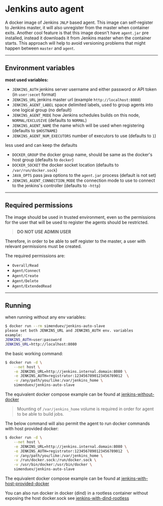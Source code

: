 # Jenkins auto agent

A docker image of Jenkins `JNLP` based agent. This image can self-register to Jenkins master, it will also unregister from the master when container exits. Another cool feature is that this image doesn't have `agent.jar` pre installed, instead it downloads it from Jenkins master when the container starts. This approach will help to avoid versioning problems that might happen between `master` and `agent`.

***

## Environment variables

**most used variables:**

- `JENKINS_AUTH` jenkins server username and either password or API token (in `user:secet` format)
- `JENKINS_URL` jenkins master url (example `http://localhost:8080`)
- `JENKINS_AGENT_LABEL` space delimited labels, used to group agents into one logical group (no default)
- `JENKINS_AGENT_MODE` how Jenkins schedules builds on this node, `NORMAL/EXCLUSIVE` (defaults to `NORMAL`)
- `JENKINS_AGENT_NAME` the name which will be used when registering (defaults to `$HOSTNAME`)
- `JENKINS_AGENT_NUM_EXECUTORS` number of executors to use (defaults to `1`)

less used and can keep the defaults

- `DOCKER_GROUP` the docker group name, should be same as the docker's host group (defaults to `docker`)
- `DOCKER_SOCKET` the docker socket location (defaults to `/var/run/docker.sock`)
- `JAVA_OPTS` pass java options to the `agent.jar` process (default is not set)
- `JENKINS_AGENT_CONNECTION_MODE` the connection mode to use to connect to the jenkins's controller (defaults to `-http`)

***

## Required permissions

The image should be used in trusted environment, even so the permissions for the user that will be used to register the agents should be restricted.

> **DO NOT USE ADMIN USER**

Therefore, in order to be able to self register to the master, a user with relevant permissions must be created.

The required permissions are:

- `Overall/Read`
- `Agent/Connect`
- `Agent/Create`
- `Agent/Delete`
- `Agent/ExtendedRead`

***

## Running

when running without any env variables:

```sh
$ docker run --rm simenduev/jenkins-auto-slave
please set both JENKINS_URL and JENKINS_AUTH env. variables
example:
JENKINS_AUTH=user:password
JENKINS_URL=http://localhost:8080
```

the basic working command:

```sh
$ docker run -d \
    --net host \
    -e JENKINS_URL=http://jenkins.internal.domain:8080 \
    -e JENKINS_AUTH=registrator:1234567890123456789012  \
    -v /any/path/you/like:/var/jenkins_home \
    simenduev/jenkins-auto-slave
```
The equivalent docker compose example can be found at [jenkins-without-docker](examples/jenkins-without-docker)

> Mounting of `/var/jenkins_home` volume is required in order for agent to be able to build jobs.

The below command will also permit the agent to run docker commands with host provided docker:

```sh
$ docker run -d \
    --net host \
    -e JENKINS_URL=http://jenkins.internal.domain:8080 \
    -e JENKINS_AUTH=registrator:1234567890123456789012  \
    -v /any/path/you/like:/var/jenkins_home \
    -v /run/docker.sock:/run/docker.sock \
    -v /usr/bin/docker:/usr/bin/docker \
    simenduev/jenkins-auto-slave
```
The equivalent docker compose example can be found at [jenkins-with-host-provided-docker](examples/jenkins-with-host-provided-docker)

You can also run docker in docker (dind) in a rootless container without exposing the host docker.sock see [jenkins-with-dind-rootless](examples/jenkins-with-dind-rootless)